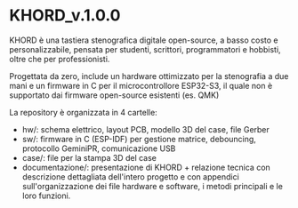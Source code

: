# KHORD_v.1.0.0
KHORD è una tastiera stenografica digitale open-source, a basso costo e personalizzabile, pensata per studenti, scrittori, programmatori e hobbisti, oltre che per professionisti.

Progettata da zero, include un hardware ottimizzato per la stenografia a due mani e un firmware in C per il microcontrollore ESP32-S3, il quale non è supportato dai firmware open-source esistenti (es. QMK)

La repository è organizzata in 4 cartelle:  
- hw/: schema elettrico, layout PCB, modello 3D del case, file Gerber  
- sw/: firmware in C (ESP-IDF) per gestione matrice, debouncing, protocollo GeminiPR, comunicazione USB  
- case/: file per la stampa 3D del case 
- documentazione/: presentazione di KHORD + relazione tecnica con descrizione dettagliata dell'intero progetto e con appendici sull'organizzazione dei file hardware e software, i metodi principali e le loro funzioni. 
